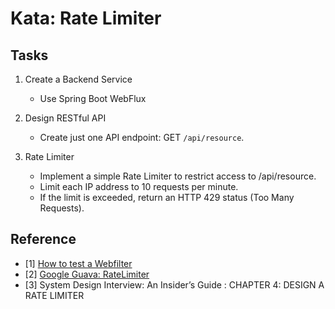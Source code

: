# Kata: Rate Limiter

## Tasks

1. Create a Backend Service
   - Use Spring Boot WebFlux

2. Design RESTful API
   - Create just one API endpoint: GET `/api/resource`.

3. Rate Limiter
   - Implement a simple Rate Limiter to restrict access to /api/resource.
   - Limit each IP address to 10 requests per minute.
   - If the limit is exceeded, return an HTTP 429 status (Too Many Requests).

## Reference
   - [1] [How to test a Webfilter](https://github.com/spring-projects/spring-framework/blob/main/spring-web/src/test/java/org/springframework/web/cors/reactive/CorsWebFilterTests.java)
   - [2] [Google Guava: RateLimiter ](https://github.com/google/guava/blob/ed21dbb15ae0350fa9097b2959a71501a90d2dbe/guava/src/com/google/common/util/concurrent/RateLimiter.java)
   - [3] System Design Interview: An Insider’s Guide : CHAPTER 4: DESIGN A RATE LIMITER